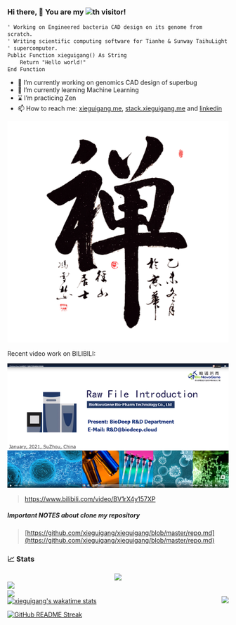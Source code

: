 ### Hi there, 👋 You are my ![](https://profile-counter.glitch.me/xieguigang/count.svg)th visitor!

```vbnet
' Working on Engineered bacteria CAD design on its genome from scratch. 
' Writing scientific computing software for Tianhe & Sunway TaihuLight 
' supercomputer.
Public Function xieguigang() As String
    Return "Hello world!"
End Function
```

<!--
**xieguigang/xieguigang** is a ✨ _special_ ✨ repository because its `README.md` (this file) appears on your GitHub profile.-->

- 🔭 I’m currently working on genomics CAD design of superbug
- 🌱 I’m currently learning Machine Learning
- ⌛  I’m practicing Zen
- 📫 How to reach me: [xieguigang.me](http://xieguigang.me/), [stack.xieguigang.me](https://stack.xieguigang.me/) and [linkedin](https://www.linkedin.com/in/xie-guigang-8573b1109/)

[![](.github/zen_fxl1950.png)](http://www.fxl1950.com/shufa/details-250.html)

Recent video work on BILIBILI: 

[![](.github/profile_videocard.png)](https://www.bilibili.com/video/BV1rX4y157XP)
> https://www.bilibili.com/video/BV1rX4y157XP

##### **Important NOTES about clone my repository**
> [https://github.com/xieguigang/xieguigang/blob/master/repo.md](https://github.com/xieguigang/xieguigang/blob/master/repo.md)

### 📈 Stats
<div align="center">
   <img src="https://github-profile-trophy.vercel.app/?username=xieguigang&theme=flat&no-frame=true&margin-w=30" />
</div>

<!--START_SECTION:waka-->
<!--END_SECTION:waka-->

<!-- https://github.com/vn7n24fzkq/github-profile-summary-cards -->
<img src="https://github-profile-summary-cards.vercel.app/api/cards/profile-details?username=xieguigang&theme=vue" />

<center>
<img width="450px" align="left" src="https://github-readme-stats.vercel.app/api?username=xieguigang&show_icons=true&hide_border=true&count_private=true&layout=compact" />
<p style='float:right;'>
    <img src="https://github-profile-summary-cards.vercel.app/api/cards/most-commit-language?username=xieguigang&theme=vue" />
</p>    
</center>

<!--
<figure>
    <a href="https://wakatime.com/@xieguigang">
        <img width="400px;" src="https://wakatime.com/share/@xieguigang/5e0d3440-e829-4446-8425-43c457be44ce.svg" /></a>
    </figure>
-->

[![xieguigang's wakatime stats](https://github-readme-stats.vercel.app/api/wakatime?username=xieguigang&layout=compact)](https://github.com/anuraghazra/github-readme-stats)

<p>
  <a href="https://github.com/DenverCoder1/github-readme-streak-stats">
      <img title="GitHub README Streak" src="http://github-readme-streak-stats.herokuapp.com?user=xieguigang&background=white&border=lightgray&stroke=lightgray&ring=D6E9CA&fire=F5B1AA&currStreakNum=black&sideNums=black&currStreakLabel=black&sideLabels=black&dates=black" alt="GitHub README Streak" />
  </a>
</p>
